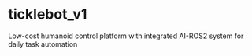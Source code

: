 # ticklebot_v1
Low-cost humanoid control platform with integrated AI-ROS2 system for daily task automation
